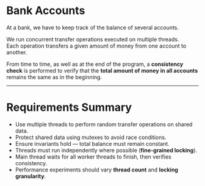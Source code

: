 # Bank Accounts

At a bank, we have to keep track of the balance of several accounts.

We run concurrent transfer operations executed on multiple threads.  
Each operation transfers a given amount of money from one account to another.

From time to time, as well as at the end of the program, a **consistency check** is performed to verify that the **total amount of money in all accounts** remains the same as in the beginning.

---

# Requirements Summary

-  Use multiple threads to perform random transfer operations on shared data.  
- Protect shared data using mutexes to avoid race conditions.  
- Ensure invariants hold — total balance must remain constant.  
- Threads must run independently where possible (**fine-grained locking**).  
- Main thread waits for all worker threads to finish, then verifies consistency.  
- Performance experiments should vary **thread count** and **locking granularity**.
